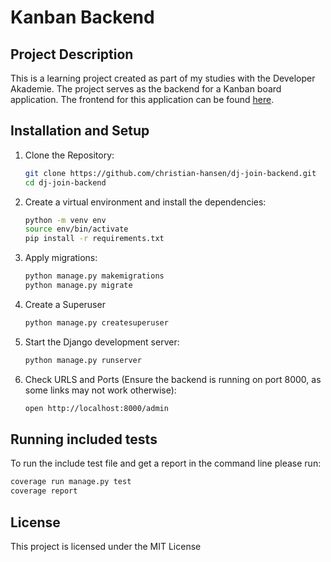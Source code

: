 # Kanban Backend

## Project Description

This is a learning project created as part of my studies with the Developer Akademie. The project serves as the backend for a Kanban board application. The frontend for this application can be found [here](https://github.com/christian-hansen/ng-kanban-app).

## Installation and Setup

1. Clone the Repository:
    ```bash
    git clone https://github.com/christian-hansen/dj-join-backend.git
    cd dj-join-backend
    ```
2. Create a virtual environment and install the dependencies:
    ```bash
    python -m venv env
    source env/bin/activate
    pip install -r requirements.txt
    ```
3. Apply migrations:
    ```bash
    python manage.py makemigrations
    python manage.py migrate
    ```
4. Create a Superuser
    ```bash
    python manage.py createsuperuser
    ```
5. Start the Django development server:
    ```bash
    python manage.py runserver
    ```
6. Check URLS and Ports (Ensure the backend is running on port 8000, as some links may not work otherwise):
    ```bash
    open http://localhost:8000/admin
    ```

## Running included tests
To run the include test file and get a report in the command line please run:
```bash
coverage run manage.py test
coverage report
```

## License

This project is licensed under the MIT License